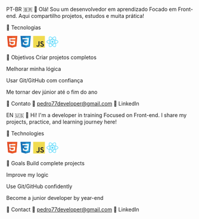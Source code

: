 PT-BR 🇧🇷
👋 Olá! Sou um desenvolvedor em aprendizado
Focado em Front-end. Aqui compartilho projetos, estudos e muita prática!



🚀 Tecnologias
<p> <img height="32" src="https://raw.githubusercontent.com/devicons/devicon/master/icons/html5/html5-original.svg" alt="HTML5"/> <img height="32" src="https://raw.githubusercontent.com/devicons/devicon/master/icons/css3/css3-original.svg" alt="CSS3"/> <img height="32" src="https://raw.githubusercontent.com/devicons/devicon/master/icons/javascript/javascript-original.svg" alt="JavaScript"/> <img height="32" src="https://raw.githubusercontent.com/devicons/devicon/master/icons/react/react-original.svg" alt="React"/> </p>


🎯 Objetivos
Criar projetos completos

Melhorar minha lógica

Usar Git/GitHub com confiança

Me tornar dev júnior até o fim do ano

💬 Contato
📧 pedro77developer@gmail.com
🔗 LinkedIn

EN 🇺🇸
👋 Hi! I'm a developer in training
Focused on Front-end. I share my projects, practice, and learning journey here!



🚀 Technologies
<p> <img height="32" src="https://raw.githubusercontent.com/devicons/devicon/master/icons/html5/html5-original.svg" alt="HTML5"/> <img height="32" src="https://raw.githubusercontent.com/devicons/devicon/master/icons/css3/css3-original.svg" alt="CSS3"/> <img height="32" src="https://raw.githubusercontent.com/devicons/devicon/master/icons/javascript/javascript-original.svg" alt="JavaScript"/> <img height="32" src="https://raw.githubusercontent.com/devicons/devicon/master/icons/react/react-original.svg" alt="React"/> </p>


🎯 Goals
Build complete projects

Improve my logic

Use Git/GitHub confidently

Become a junior developer by year-end

💬 Contact
📧 pedro77developer@gmail.com
🔗 LinkedIn

